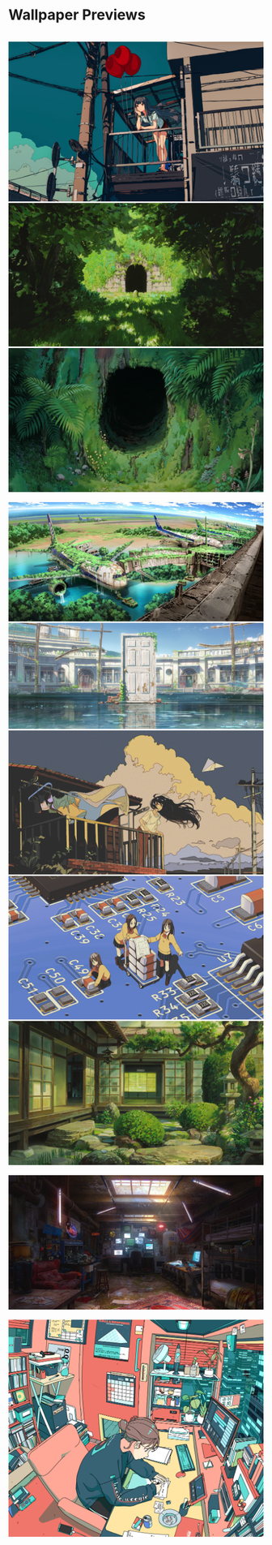 # Wallpaper Previews

<img src="001-kita.png" alt=""/>
<img src="002-balloon-girl.png" alt=""/>
<img src="003-tunnel.png" alt=""/>
<img src="004-tunnel.png" alt=""/>
<img src="005-gate.png" alt=""/>
<img src="006-airfield.png" alt=""/>
<img src="007-door.png" alt=""/>
<img src="008-waiting.png" alt=""/>
<img src="009-circuit.png" alt=""/>
<img src="010-garden.png" alt=""/>
<img src="011-katana-girl.png" alt=""/>
<img src="012-me.png" alt=""/>
<img src="013-wide.png" alt=""/>
<img src="014-thick.png" alt=""/>
